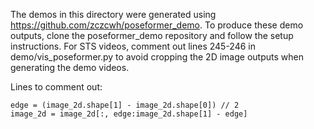 The demos in this directory were generated using https://github.com/zczcwh/poseformer_demo. To produce these demo outputs, clone the poseformer_demo repository and follow the setup instructions. For STS videos, comment out lines 245-246 in demo/vis_poseformer.py to avoid cropping the 2D image outputs when generating the demo videos. 

Lines to comment out:
```
edge = (image_2d.shape[1] - image_2d.shape[0]) // 2
image_2d = image_2d[:, edge:image_2d.shape[1] - edge]
```